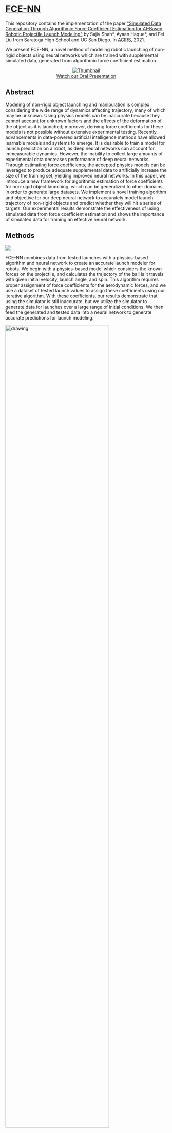 # [FCE-NN](https://ayaanzhaque.github.io/FCE-NN/)

This repository contains the implementation of the paper ["Simulated Data Generation Through Algorithmic Force Coefficient Estimation for AI-Based Robotic Projectile Launch Modeling"](https://arxiv.org/abs/2105.12833) by Sajiv Shah*, Ayaan Haque*, and Fei Liu from Saratoga High School and UC San Diego. In [ACIRS](http://www.acirs.org/), 2021.

We present FCE-NN, a novel method of modeling robotic launching of non-rigid objects using neural networks which are trained with supplemental simulated data, generated from algorithmic force coefficient estimation.

<p align="center">
    <a href="https://www.youtube.com/watch?v=rkAp8RS7gqc">
        <img src="https://img.youtube.com/vi/rkAp8RS7gqc/0.jpg" alt="Thumbnail"/>
        <br />
        Watch our Oral Presentation
    </a>
</p>

## Abstract

Modeling of non-rigid object launching and manipulation is complex considering the wide range of dynamics affecting trajectory, many of which may be unknown. Using physics models can be inaccurate because they cannot account for unknown factors and the effects of the deformation of the object as it is launched; moreover, deriving force coefficients for these models is not possible without extensive experimental testing. Recently, advancements in data-powered artificial intelligence methods have allowed learnable models and systems to emerge. It is desirable to train a model for launch prediction on a robot, as deep neural networks can account for immeasurable dynamics. However, the inability to collect large amounts of experimental data decreases performance of deep neural networks. Through estimating force coefficients, the accepted physics models can be leveraged to produce adequate supplemental data to artificially increase the size of the training set, yielding improved neural networks. In this paper, we introduce a new framework for algorithmic estimation of force coefficients for non-rigid object launching, which can be generalized to other domains, in order to generate large datasets. We implement a novel training algorithm and objective for our deep neural network to accurately model launch trajectory of non-rigid objects and predict whether they will hit a series of targets. Our experimental results demonstrate the effectiveness of using simulated data from force coefficient estimation and shows the importance of simulated data for training an effective neural network.

## Methods

![](https://github.com/ayaanzhaque/FCE-NN/blob/main/images/model_fig.png?raw=true)

FCE-NN combines data from tested launches with a physics-based algorithm and neural network to create an accurate launch modeler for robots. We begin with a physics-based model which considers the known forces on the projectile, and calculates the trajectory of the ball is it travels with given initial velocity, launch angle, and spin. This algorithm requires proper assignment of force coefficients for the aerodynamic forces, and we use a dataset of tested launch values to assign these coefficients using our iterative algorithm. With these coefficients, our results demonstrate that using the simulator is still inaccurate, but we utilize the simulator to generate data for launches over a large range of initial conditions. We then feed the generated and tested data into a neural network to generate accurate predictions for launch modeling.

<img src="https://github.com/ayaanzhaque/FCE-NN/blob/main/images/trajectories.png?raw=true" alt="drawing" width="80%"/>

## Results

A brief summary of our results and figures are shown below.

![](https://github.com/ayaanzhaque/FCE-NN/blob/main/images/table.png?raw=true)

This table shows the accuracy and F1-scores for our neural network on the testset with varying quantities of simulated data.

![](https://github.com/ayaanzhaque/FCE-NN/blob/main/images/trajectory_results.png?raw=true)

This graph shows comparison of experimentally measured trajectories and trajectories generated by the simulator using estimated force coefficients (left). Inaccuracy of generated trajectories using estimated force coefficients in comparison to experimental trajectories on the test set (right).


## Code

Our scripts and code are provided in the repo. We provide the loop to perform force coefficient estimation as well as a barebones neural network with correct node configurations. However, we recommend this network is substituted with a deeper and more effective network. The force coefficient estimator code is in [```fce.py```](https://github.com/ayaanzhaque/FCE-NN/blob/main/fce.py). The barebones neural network architecture is provided in [```nn.py```](https://github.com/ayaanzhaque/FCE-NN/blob/main/nn.py). The neural network was written in Keras.

## Citation

If you found our code or paper useful, please consider citing.

```
@misc{shah2021simulated,
      title={Simulated Data Generation Through Algorithmic Force Coefficient Estimation for AI-Based Robotic Projectile Launch Modeling}, 
      author={Sajiv Shah and Ayaan Haque and Fei Liu},
      year={2021},
      eprint={2105.12833},
      archivePrefix={arXiv},
      primaryClass={cs.RO}
}
```
